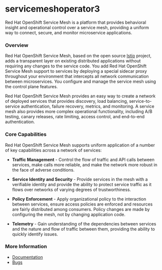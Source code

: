 # servicemeshoperator3

Red Hat OpenShift Service Mesh is a platform that provides behavioral insight and operational control over a service mesh, providing a uniform way to connect, secure, and monitor microservice applications.

### Overview

Red Hat OpenShift Service Mesh, based on the open source [Istio](https://istio.io/) project, adds a transparent layer on existing
distributed applications without requiring any changes to the service code. You add Red Hat OpenShift Service Mesh
support to services by deploying a special sidecar proxy throughout your environment that intercepts all network
communication between microservices. You configure and manage the service mesh using the control plane features.

Red Hat OpenShift Service Mesh provides an easy way to create a network of deployed services that provides discovery,
load balancing, service-to-service authentication, failure recovery, metrics, and monitoring. A service mesh also
provides more complex operational functionality, including A/B testing, canary releases, rate limiting, access
control, and end-to-end authentication.

### Core Capabilities

Red Hat OpenShift Service Mesh supports uniform application of a number of key capabilities across a network of services:

+ **Traffic Management** - Control the flow of traffic and API calls between services, make calls more reliable,
  and make the network more robust in the face of adverse conditions.

+ **Service Identity and Security** - Provide services in the mesh with a verifiable identity and provide the
  ability to protect service traffic as it flows over networks of varying degrees of trustworthiness.

+ **Policy Enforcement** - Apply organizational policy to the interaction between services, ensure access policies
  are enforced and resources are fairly distributed among consumers. Policy changes are made by configuring the
  mesh, not by changing application code.

+ **Telemetry** - Gain understanding of the dependencies between services and the nature and flow of traffic between
  them, providing the ability to quickly identify issues.

### More Information

* [Documentation](https://docs.openshift.com/container-platform/latest/service_mesh/v2x/servicemesh-release-notes.html)
* [Bugs](https://issues.redhat.com/projects/OSSM)